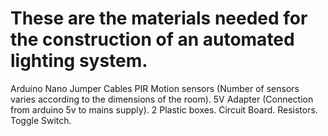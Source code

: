 # These are the materials needed for the construction of an automated lighting system.
Arduino Nano
Jumper Cables
PIR Motion sensors (Number of sensors varies according to the dimensions of the room).
5V Adapter (Connection from arduino 5v to mains supply).
2 Plastic boxes. 
Circuit Board. 
Resistors. 
Toggle Switch. 
